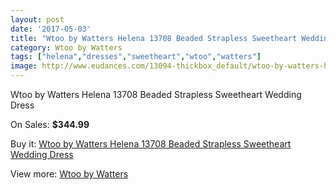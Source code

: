```yaml
---
layout: post
date: '2017-05-03'
title: "Wtoo by Watters Helena 13708 Beaded Strapless Sweetheart Wedding Dress"
category: Wtoo by Watters
tags: ["helena","dresses","sweetheart","wtoo","watters"]
image: http://www.eudances.com/13094-thickbox_default/wtoo-by-watters-helena-13708-beaded-strapless-sweetheart-wedding-dress.jpg
---
```

Wtoo by Watters Helena 13708 Beaded Strapless Sweetheart Wedding Dress

On Sales: **$344.99**
<a href="https://www.eudances.com/en/wtoo-by-watters/3973-wtoo-by-watters-helena-13708-beaded-strapless-sweetheart-wedding-dress.html"><amp-img layout="responsive" width="600" height="600" src="//www.eudances.com/13094-thickbox_default/wtoo-by-watters-helena-13708-beaded-strapless-sweetheart-wedding-dress.jpg" alt="Wtoo by Watters Helena 13708 Beaded Strapless Sweetheart Wedding Dress 0" /></a>
<a href="https://www.eudances.com/en/wtoo-by-watters/3973-wtoo-by-watters-helena-13708-beaded-strapless-sweetheart-wedding-dress.html"><amp-img layout="responsive" width="600" height="600" src="//www.eudances.com/13098-thickbox_default/wtoo-by-watters-helena-13708-beaded-strapless-sweetheart-wedding-dress.jpg" alt="Wtoo by Watters Helena 13708 Beaded Strapless Sweetheart Wedding Dress 1" /></a>
<a href="https://www.eudances.com/en/wtoo-by-watters/3973-wtoo-by-watters-helena-13708-beaded-strapless-sweetheart-wedding-dress.html"><amp-img layout="responsive" width="600" height="600" src="//www.eudances.com/13097-thickbox_default/wtoo-by-watters-helena-13708-beaded-strapless-sweetheart-wedding-dress.jpg" alt="Wtoo by Watters Helena 13708 Beaded Strapless Sweetheart Wedding Dress 2" /></a>
<a href="https://www.eudances.com/en/wtoo-by-watters/3973-wtoo-by-watters-helena-13708-beaded-strapless-sweetheart-wedding-dress.html"><amp-img layout="responsive" width="600" height="600" src="//www.eudances.com/13096-thickbox_default/wtoo-by-watters-helena-13708-beaded-strapless-sweetheart-wedding-dress.jpg" alt="Wtoo by Watters Helena 13708 Beaded Strapless Sweetheart Wedding Dress 3" /></a>
<a href="https://www.eudances.com/en/wtoo-by-watters/3973-wtoo-by-watters-helena-13708-beaded-strapless-sweetheart-wedding-dress.html"><amp-img layout="responsive" width="600" height="600" src="//www.eudances.com/13095-thickbox_default/wtoo-by-watters-helena-13708-beaded-strapless-sweetheart-wedding-dress.jpg" alt="Wtoo by Watters Helena 13708 Beaded Strapless Sweetheart Wedding Dress 4" /></a>

Buy it: [Wtoo by Watters Helena 13708 Beaded Strapless Sweetheart Wedding Dress](https://www.eudances.com/en/wtoo-by-watters/3973-wtoo-by-watters-helena-13708-beaded-strapless-sweetheart-wedding-dress.html "Wtoo by Watters Helena 13708 Beaded Strapless Sweetheart Wedding Dress")

View more: [Wtoo by Watters](https://www.eudances.com/en/49-wtoo-by-watters "Wtoo by Watters")